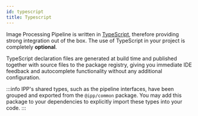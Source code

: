 ```yaml
---
id: typescript
title: Typescript
---
```



Image Processing Pipeline is written in [TypeScript][typescript], therefore providing strong
integration out of the box. The use of TypeScript in your project is completely **optional**.

TypeScript declaration files are generated at build time and published together with source files to
the package registry, giving you immediate IDE feedback and autocomplete functionality without
any additional configuration.

:::info
IPP's shared types, such as the pipeline interfaces, have been grouped and exported from the
`@ipp/common` package. You may add this package to your dependencies to explicitly import
these types into your code.
:::

[typescript]: https://www.typescriptlang.org/
